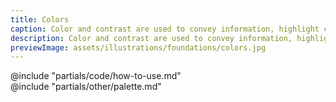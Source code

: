 ```yaml
---
title: Colors
caption: Color and contrast are used to convey information, highlight content, and communicate intent.
description: Color and contrast are used to convey information, highlight content, and communicate intent.
previewImage: assets/illustrations/foundations/colors.jpg
---
```


<section data-tab="Code">
  @include "partials/code/how-to-use.md"
</section>

<section data-tab="Palette">
  @include "partials/other/palette.md"
</section>

